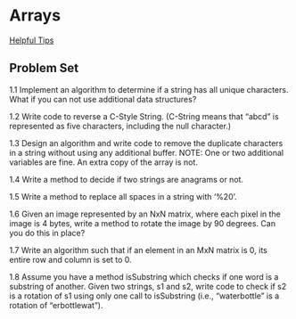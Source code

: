 # Arrays

[Helpful Tips](https://techinterviewhandbook.org/algorithms/array/)

## Problem Set

1.1 Implement an algorithm to determine if a string has all unique characters. What if you
can not use additional data structures?

1.2 Write code to reverse a C-Style String. (C-String means that “abcd” is represented as
five characters, including the null character.)

1.3 Design an algorithm and write code to remove the duplicate characters in a string
without using any additional buffer. NOTE: One or two additional variables are fine.
An extra copy of the array is not.

1.4 Write a method to decide if two strings are anagrams or not.

1.5 Write a method to replace all spaces in a string with ‘%20’.

1.6 Given an image represented by an NxN matrix, where each pixel in the image is 4
bytes, write a method to rotate the image by 90 degrees. Can you do this in place?

1.7 Write an algorithm such that if an element in an MxN matrix is 0, its entire row and
column is set to 0.

1.8 Assume you have a method isSubstring which checks if one word is a substring of
another. Given two strings, s1 and s2, write code to check if s2 is a rotation of s1 using
only one call to isSubstring (i.e., “waterbottle” is a rotation of “erbottlewat”).
